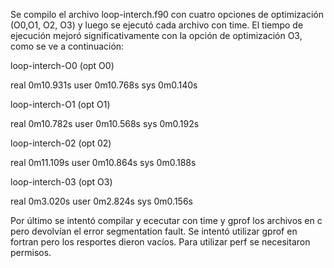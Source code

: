 
Se compilo el archivo loop-interch.f90 con cuatro  opciones de optimización (O0,O1, O2, O3) y luego se ejecutó cada archivo con time. El tiempo de ejecución mejoró significativamente con la opción de optimización O3, como se ve a continuación:
 
loop-interch-O0 (opt O0)

real	0m10.931s
user	0m10.768s
sys	0m0.140s

loop-interch-O1 (opt O1)

real	0m10.782s
user	0m10.568s
sys	0m0.192s

loop-interch-02 (opt 02)

real	0m11.109s
user	0m10.864s
sys	0m0.188s


loop-interch-03 (opt O3)

real	0m3.020s
user	0m2.824s
sys	0m0.156s

Por último se intentó compilar y ececutar con time y gprof los archivos en c pero devolvían el error segmentation fault. Se intentó utilizar gprof en fortran pero los resportes dieron vacíos. Para utilizar perf se necesitaron permisos. 

